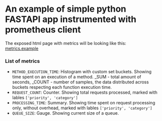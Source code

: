 # An example of simple python FASTAPI app instrumented with prometheus client
The exposed html page with metrics will be looking like this: [metrics.example](metrics.example)
### List of metrics
- `METHOD_EXECUTION_TIME`: Histogram with custom set buckets. Showing time spent on an execution of a method. _SUM - total amount of seconds, _COUNT - number of samples, the data distributed across buckets respecting each function execution time.
- `REQUEST_COUNT`: Counter. Showing total requests processed, marked with lables `['priority', 'category']`
- `PROCESSING_TIME`: Summary. Showing time spent on request processing only, without overhead, marked with lables `['priority', 'category']`
- `QUEUE_SIZE`: Gauge. Showing current size of a queue.
